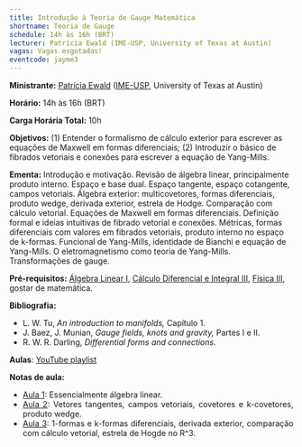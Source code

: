 ```yaml
---
title: Introdução à Teoria de Gauge Matemática
shortname: Teoria de Gauge
schedule: 14h às 16h (BRT)
lecturer: Patrícia Ewald (IME-USP, University of Texas at Austin)
vagas: Vagas esgotadas!
eventcode: jayme3
---
```


**Ministrante:** [Patrícia Ewald](https://www.ime.usp.br/~ewald/#) ([IME-USP](https://www.ime.usp.br/), University of Texas at Austin)

**Horário:** 14h às 16h (BRT)

**Carga Horária Total:** 10h

**Objetivos:** (1) Entender o formalismo de cálculo exterior para escrever as equações de Maxwell em formas diferenciais; 
(2) Introduzir o básico de fibrados vetoriais e conexões para escrever a equação de Yang-Mills.

**Ementa:** Introdução e motivação. Revisão de álgebra linear, principalmente produto interno. Espaço e base dual. Espaço tangente, espaço cotangente, campos vetoriais.
Álgebra exterior: multicovetores, formas diferenciais, produto wedge, derivada exterior, estrela de Hodge. Comparação com cálculo vetorial. Equações de Maxwell em formas diferenciais.
Definição formal e ideias intuitivas de fibrado vetorial e conexões. Métricas, formas diferenciais com valores em fibrados vetoriais, produto interno no espaço de k-formas. 
Funcional de Yang-Mills, identidade de Bianchi e equação de Yang-Mills. O eletromagnetismo como teoria de Yang-Mills. Transformações de gauge.

**Pré-requisitos:** [Álgebra Linear I](https://uspdigital.usp.br/jupiterweb/obterDisciplina?nomdis=&sgldis=MAT0122), [Cálculo Diferencial e Integral III](https://uspdigital.usp.br/jupiterweb/obterDisciplina?nomdis=&sgldis=MAT0216), 
[Física III](https://uspdigital.usp.br/jupiterweb/obterDisciplina?nomdis=&sgldis=4302211), gostar de matemática.

**Bibliografia:**

<div style="text-align: justify">
 <ul>
   <li> L. W. Tu,<i> An introduction to manifolds,</i> Capítulo 1.</li>
   <li> J. Baez, J. Munian, <i>Gauge fields, knots and gravity,</i> Partes I e II.</li>
   <li> R. W. R. Darling, <i>Differential forms and connections</i>.</li>
 </ul>
</div>

**Aulas**: <a href="https://www.youtube.com/playlist?list=PLUtepDnpw2tPK8nZBN4Rj7jycynZSoSTw">YouTube playlist</a>

**Notas de aula:**
<div style="text-align: justify">
 <ul>
  <li><a href="https://www.ime.usp.br/~ewald/minicurso/aula1.pdf">Aula 1</a>: Essencialmente álgebra linear.</li>
  <li><a href="https://www.ime.usp.br/~ewald/minicurso/aula2.pdf">Aula 2</a>: Vetores tangentes, campos vetoriais, covetores e k-covetores, produto wedge.</li>
  <li><a href="https://www.ime.usp.br/~ewald/minicurso/aula3.pdf">Aula 3</a>: 1-formas e k-formas diferenciais, derivada exterior, comparação com cálculo vetorial, estrela de Hogde no R^3.</li>
 </ul>
</div>
